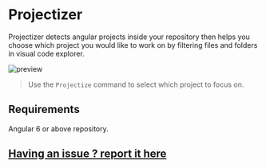 # Projectizer

Projectizer detects angular projects inside your repository then helps you choose which project you would like to work on by filtering files and folders in visual code explorer.


![preview](https://github.com/mseknibilel/projectizer/raw/master/assets/feature.gif)

> Use the `Projectize` command to select which project to focus on.

## Requirements

Angular 6 or above repository.

## [Having an issue ? report it here](https://github.com/mseknibilel/projectizer/issues)
